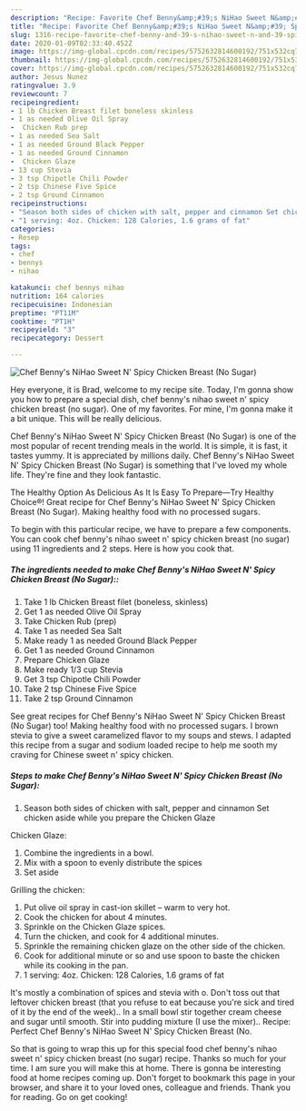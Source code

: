 ```yaml
---
description: "Recipe: Favorite Chef Benny&amp;#39;s NiHao Sweet N&amp;#39; Spicy Chicken Breast (No Sugar)"
title: "Recipe: Favorite Chef Benny&amp;#39;s NiHao Sweet N&amp;#39; Spicy Chicken Breast (No Sugar)"
slug: 1316-recipe-favorite-chef-benny-and-39-s-nihao-sweet-n-and-39-spicy-chicken-breast-no-sugar
date: 2020-01-09T02:33:40.452Z
image: https://img-global.cpcdn.com/recipes/5752632814600192/751x532cq70/chef-bennys-nihao-sweet-n-spicy-chicken-breast-no-sugar-recipe-main-photo.jpg
thumbnail: https://img-global.cpcdn.com/recipes/5752632814600192/751x532cq70/chef-bennys-nihao-sweet-n-spicy-chicken-breast-no-sugar-recipe-main-photo.jpg
cover: https://img-global.cpcdn.com/recipes/5752632814600192/751x532cq70/chef-bennys-nihao-sweet-n-spicy-chicken-breast-no-sugar-recipe-main-photo.jpg
author: Jesus Nunez
ratingvalue: 3.9
reviewcount: 7
recipeingredient:
- 1 lb Chicken Breast filet boneless skinless
- 1 as needed Olive Oil Spray
-  Chicken Rub prep
- 1 as needed Sea Salt
- 1 as needed Ground Black Pepper
- 1 as needed Ground Cinnamon
-  Chicken Glaze
- 13 cup Stevia
- 3 tsp Chipotle Chili Powder
- 2 tsp Chinese Five Spice
- 2 tsp Ground Cinnamon
recipeinstructions:
- "Season both sides of chicken with salt, pepper and cinnamon Set chicken aside while you prepare the Chicken Glaze  Chicken Glaze: 1.  Combine the ingredients in a bowl. 2.  Mix with a spoon to evenly distribute the spices 3.  Set aside     Grilling the chicken: 1.  Put olive oil spray in cast-ion skillet – warm to very hot. 2.  Cook the chicken for about 4 minutes. 3.  Sprinkle on the Chicken Glaze spices. 4.  Turn the chicken, and cook for 4 additional minutes. 5.  Sprinkle the remaining chicken glaze on the other side of the chicken. 6.  Cook for additional minute or so and use spoon to baste the chicken while its cooking in the pan."
- "1 serving: 4oz. Chicken: 128 Calories, 1.6 grams of fat"
categories:
- Resep
tags:
- chef
- bennys
- nihao

katakunci: chef bennys nihao
nutrition: 164 calories
recipecuisine: Indonesian
preptime: "PT11M"
cooktime: "PT1H"
recipeyield: "3"
recipecategory: Dessert

---
```



![Chef Benny&#39;s NiHao Sweet N&#39; Spicy Chicken Breast (No Sugar)](https://img-global.cpcdn.com/recipes/5752632814600192/751x532cq70/chef-bennys-nihao-sweet-n-spicy-chicken-breast-no-sugar-recipe-main-photo.jpg)

Hey everyone, it is Brad, welcome to my recipe site. Today, I'm gonna show you how to prepare a special dish, chef benny&#39;s nihao sweet n&#39; spicy chicken breast (no sugar). One of my favorites. For mine, I'm gonna make it a bit unique. This will be really delicious.

Chef Benny&#39;s NiHao Sweet N&#39; Spicy Chicken Breast (No Sugar) is one of the most popular of recent trending meals in the world. It is simple, it is fast, it tastes yummy. It is appreciated by millions daily. Chef Benny&#39;s NiHao Sweet N&#39; Spicy Chicken Breast (No Sugar) is something that I've loved my whole life. They're fine and they look fantastic.

The Healthy Option As Delicious As It Is Easy To Prepare—Try Healthy Choice®! Great recipe for Chef Benny&#39;s NiHao Sweet N&#39; Spicy Chicken Breast (No Sugar). Making healthy food with no processed sugars.


To begin with this particular recipe, we have to prepare a few components. You can cook chef benny&#39;s nihao sweet n&#39; spicy chicken breast (no sugar) using 11 ingredients and 2 steps. Here is how you cook that.

##### The ingredients needed to make Chef Benny&#39;s NiHao Sweet N&#39; Spicy Chicken Breast (No Sugar)::

1. Take 1 lb Chicken Breast filet (boneless, skinless)
1. Get 1 as needed Olive Oil Spray
1. Take  Chicken Rub (prep)
1. Take 1 as needed Sea Salt
1. Make ready 1 as needed Ground Black Pepper
1. Get 1 as needed Ground Cinnamon
1. Prepare  Chicken Glaze
1. Make ready 1/3 cup Stevia
1. Get 3 tsp Chipotle Chili Powder
1. Take 2 tsp Chinese Five Spice
1. Take 2 tsp Ground Cinnamon


See great recipes for Chef Benny&#39;s NiHao Sweet N&#39; Spicy Chicken Breast (No Sugar) too! Making healthy food with no processed sugars. I brown stevia to give a sweet caramelized flavor to my soups and stews. I adapted this recipe from a sugar and sodium loaded recipe to help me sooth my craving for Chinese sweet n&#39; spicy chicken. 

##### Steps to make Chef Benny&#39;s NiHao Sweet N&#39; Spicy Chicken Breast (No Sugar):

1. Season both sides of chicken with salt, pepper and cinnamon
Set chicken aside while you prepare the Chicken Glaze

Chicken Glaze:
1.  Combine the ingredients in a bowl.
2.  Mix with a spoon to evenly distribute the spices
3.  Set aside

 

Grilling the chicken:
1.  Put olive oil spray in cast-ion skillet – warm to very hot.
2.  Cook the chicken for about 4 minutes.
3.  Sprinkle on the Chicken Glaze spices.
4.  Turn the chicken, and cook for 4 additional minutes.
5.  Sprinkle the remaining chicken glaze on the other side of the chicken.
6.  Cook for additional minute or so and use spoon to baste the chicken while its cooking in the pan.
1. 1 serving: 4oz. Chicken: 128 Calories, 1.6 grams of fat


It&#39;s mostly a combination of spices and stevia with o. Don&#39;t toss out that leftover chicken breast (that you refuse to eat because you&#39;re sick and tired of it by the end of the week).. In a small bowl stir together cream cheese and sugar until smooth. Stir into pudding mixture (I use the mixer).. Recipe: Perfect Chef Benny&#39;s NiHao Sweet N&#39; Spicy Chicken Breast (No. 

So that is going to wrap this up for this special food chef benny&#39;s nihao sweet n&#39; spicy chicken breast (no sugar) recipe. Thanks so much for your time. I am sure you will make this at home. There is gonna be interesting food at home recipes coming up. Don't forget to bookmark this page in your browser, and share it to your loved ones, colleague and friends. Thank you for reading. Go on get cooking!
